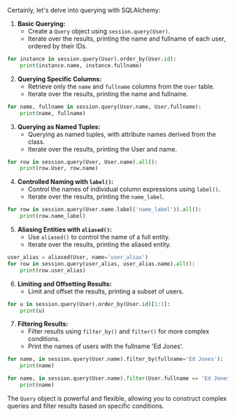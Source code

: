 Certainly, let's delve into querying with SQLAlchemy:

1. **Basic Querying:**
   - Create a `Query` object using `session.query(User)`.
   - Iterate over the results, printing the name and fullname of each user, ordered by their IDs.

```python
for instance in session.query(User).order_by(User.id):
    print(instance.name, instance.fullname)
```

2. **Querying Specific Columns:**
   - Retrieve only the `name` and `fullname` columns from the `User` table.
   - Iterate over the results, printing the name and fullname.

```python
for name, fullname in session.query(User.name, User.fullname):
    print(name, fullname)
```

3. **Querying as Named Tuples:**
   - Querying as named tuples, with attribute names derived from the class.
   - Iterate over the results, printing the User and name.

```python
for row in session.query(User, User.name).all():
    print(row.User, row.name)
```

4. **Controlled Naming with `label()`:**
   - Control the names of individual column expressions using `label()`.
   - Iterate over the results, printing the `name_label`.

```python
for row in session.query(User.name.label('name_label')).all():
    print(row.name_label)
```

5. **Aliasing Entities with `aliased()`:**
   - Use `aliased()` to control the name of a full entity.
   - Iterate over the results, printing the aliased entity.

```python
user_alias = aliased(User, name='user_alias')
for row in session.query(user_alias, user_alias.name).all():
    print(row.user_alias)
```

6. **Limiting and Offsetting Results:**
   - Limit and offset the results, printing a subset of users.

```python
for u in session.query(User).order_by(User.id)[1:3]:
    print(u)
```

7. **Filtering Results:**
   - Filter results using `filter_by()` and `filter()` for more complex conditions.
   - Print the names of users with the fullname 'Ed Jones'.

```python
for name, in session.query(User.name).filter_by(fullname='Ed Jones'):
    print(name)

for name, in session.query(User.name).filter(User.fullname == 'Ed Jones'):
    print(name)
```

The `Query` object is powerful and flexible, allowing you to construct complex queries and filter results based on specific conditions.
